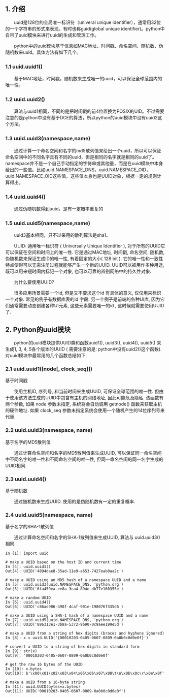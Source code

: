 
## 1. 介绍
&#160; &#160; &#160; &#160;uuid是128位的全局唯一标识符（univeral unique identifier），通常用32位的一个字符串的形式来表现。有时也称guid(global unique identifier)。python中自带了uuid模块来进行uuid的生成和管理工作。

&#160; &#160; &#160; &#160;python中的uuid模块基于信息如MAC地址、时间戳、命名空间、随机数、伪随机数来uuid。具体方法有如下几个。

### 1.1 uuid.uuid1()　　
&#160; &#160; &#160; &#160;基于MAC地址，时间戳，随机数来生成唯一的uuid，可以保证全球范围内的唯一性。

### 1.2 uuid.uuid2()　　
&#160; &#160; &#160; &#160;算法与uuid1相同，不同的是把时间戳的前4位置换为POSIX的UID。不过需要注意的是python中没有基于DCE的算法，所以python的uuid模块中没有uuid2这个方法。

### 1.3 uuid.uuid3(namespace,name)　　
&#160; &#160; &#160; &#160;通过计算一个命名空间和名字的md5散列值来给出一个uuid，所以可以保证命名空间中的不同名字具有不同的uuid，但是相同的名字就是相同的uuid了。namespace并不是一个自己手动指定的字符串或其他量，而是在uuid模块中本身给出的一些值。比如uuid.NAMESPACE_DNS，uuid.NAMESPACE_OID，uuid.NAMESPACE_OID这些值。这些值本身也是UUID对象，根据一定的规则计算得出。
### 1.4 uuid.uuid4()　　
&#160; &#160; &#160; &#160;通过伪随机数得到uuid，是有一定概率重复的
### 1.5 uuid.uuid5(namespace,name)　　
&#160; &#160; &#160; &#160;uuid3基本相同，只不过采用的散列算法是sha1。

&#160; &#160; &#160; &#160;UUID: 通用唯一标识符 ( Universally Unique Identifier ), 对于所有的UUID它可以保证在空间和时间上的唯一性. 它是通过MAC地址, 时间戳, 命名空间, 随机数, 伪随机数来保证生成ID的唯一性, 有着固定的大小( 128 bit ).  它的唯一性和一致性特点使得可以无需注册过程就能够产生一个新的UUID. UUID可以被用作多种用途, 既可以用来短时间内标记一个对象, 也可以可靠的辨别网络中的持久性对象. 

&#160; &#160; &#160; &#160;为什么要使用UUID?

&#160; &#160; &#160; &#160;很多应用场景需要一个id, 但是又不要求这个id 有具体的意义, 仅仅用来标识一个对象. 常见的例子有数据库表的id 字段. 另一个例子是前端的各种UI库, 因为它们通常需要动态创建各种UI元素, 这些元素需要唯一的id , 这时候就需要使用UUID了. 


## 2. Python的uuid模块
 
&#160; &#160; &#160; &#160;python的uuid模块提供UUID类和函数uuid1(), uuid3(), uuid4(), uuid5() 来生成1, 3, 4, 5各个版本的UUID ( 需要注意的是: python中没有uuid2()这个函数). 对uuid模块中最常用的几个函数总结如下: 

### 2.1 uuid.uuid1([node[, clock_seq]])
基于时间戳

&#160; &#160; &#160; &#160;使用主机ID, 序列号, 和当前时间来生成UUID, 可保证全球范围的唯一性. 但由于使用该方法生成的UUID中包含有主机的网络地址, 因此可能危及隐私. 该函数有两个参数, 如果 node 参数未指定, 系统将会自动调用 getnode() 函数来获取主机的硬件地址. 如果 clock_seq  参数未指定系统会使用一个随机产生的14位序列号来代替. 

### 2.2 uuid.uuid3(namespace, name)
基于名字的MD5散列值

&#160; &#160; &#160; &#160;通过计算命名空间和名字的MD5散列值来生成UUID, 可以保证同一命名空间中不同名字的唯一性和不同命名空间的唯一性, 但同一命名空间的同一名字生成的UUID相同.

### 2.3 uuid.uuid4()
基于随机数

&#160; &#160; &#160; &#160;通过随机数来生成UUID. 使用的是伪随机数有一定的重复概率. 

### 2.4 uuid.uuid5(namespace, name)
基于名字的SHA-1散列值

&#160; &#160; &#160; &#160;通过计算命名空间和名字的SHA-1散列值来生成UUID, 算法与 uuid.uuid3() 相同.


```
In [1]: import uuid

# make a UUID based on the host ID and current time
In [4]: uuid.uuid1()
Out[4]: UUID('4894dae8-35ad-11e9-a653-7427eab0aa2c')

# make a UUID using an MD5 hash of a namespace UUID and a name
In [5]: uuid.uuid3(uuid.NAMESPACE_DNS, 'python.org')
Out[5]: UUID('6fa459ea-ee8a-3ca4-894e-db77e160355e')

# make a random UUID
In [6]: uuid.uuid4()
Out[6]: UUID('c86ad986-498f-4caf-901e-198076f335d6')

# make a UUID using a SHA-1 hash of a namespace UUID and a name
In [7]: uuid.uuid5(uuid.NAMESPACE_DNS, 'python.org')
Out[7]: UUID('886313e1-3b8a-5372-9b90-0c9aee199e5d')

# make a UUID from a string of hex digits (braces and hyphens ignored)
In [8]: x = uuid.UUID('{00010203-0405-0607-0809-0a0b0c0d0e0f}')

# convert a UUID to a string of hex digits in standard form
In [9]: str(x)
Out[9]: '00010203-0405-0607-0809-0a0b0c0d0e0f'

# get the raw 16 bytes of the UUID
In [10]: x.bytes
Out[10]: b'\x00\x01\x02\x03\x04\x05\x06\x07\x08\t\n\x0b\x0c\r\x0e\x0f'

# make a UUID from a 16-byte string
In [11]: uuid.UUID(bytes=x.bytes)
Out[11]: UUID('00010203-0405-0607-0809-0a0b0c0d0e0f')
```
